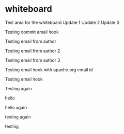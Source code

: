 whiteboard
==========

Test area for the whiteboard
Update 1
Update 2
Update 3


Testing commit email hook


Testing email from author


Testing email from author 2

Testing email from author 3

Testing email hook with apache.org email id

Testing email hook


Testing again

hello

hello again

testing again

testing
